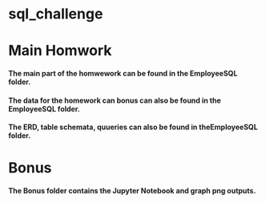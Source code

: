 # sql_challenge

# Main Homwork
#### The main part of the homwework can be found in the EmployeeSQL folder.
#### The data for the homework can bonus can also be found in the EmployeeSQL folder.
#### The ERD, table schemata, quueries can also be found in theEmployeeSQL folder.

# Bonus
#### The Bonus folder contains the Jupyter Notebook and graph png outputs.
